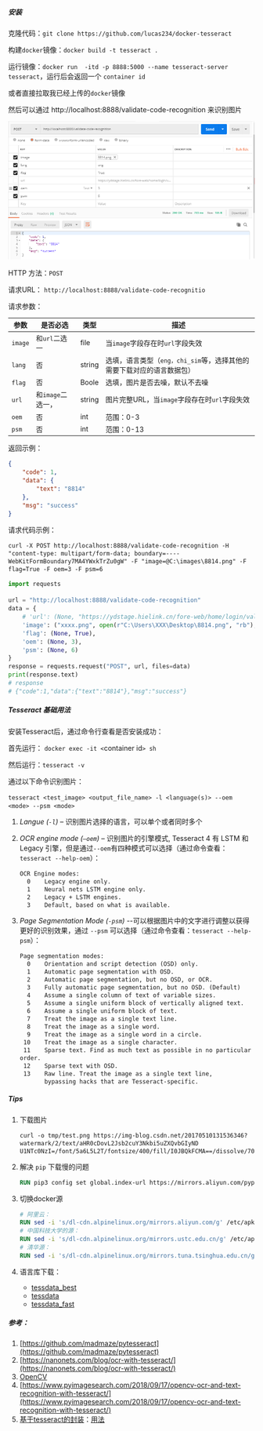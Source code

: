##### 安装

克隆代码：`git clone https://github.com/lucas234/docker-tesseract `  

构建`docker`镜像：`docker build -t tesseract .`

运行镜像：`docker run  -itd -p 8888:5000 --name tesseract-server  tesseract`，运行后会返回一个 `container id`

或者直接拉取我已经上传的`docker`镜像

然后可以通过 http://localhost:8888/validate-code-recognition 来识别图片

![api](./images/api.png)



HTTP 方法：`POST`

请求URL： `http://localhost:8888/validate-code-recognitio`

请求参数：

| 参数    | 是否必选          | 类型   | 描述                                                         |
| ------- | ----------------- | ------ | ------------------------------------------------------------ |
| `image` | 和`url`二选一     | file   | 当`image`字段存在时`url`字段失效                             |
| `lang`  | 否                | string | 选填，语言类型（`eng，chi_sim`等，选择其他的需要下载对应的语言数据包） |
| `flag`  | 否                | Boole  | 选填，图片是否去噪，默认不去噪                               |
| `url`   | 和`image`二选一， | string | 图片完整URL，当`image`字段存在时`url`字段失效                |
| `oem`   | 否                | int    | 范围：0-3                                                    |
| `psm`   | 否                | int    | 范围：0-13                                                   |

返回示例：

```json
{
    "code": 1,
    "data": {
        "text": "8814"
    },
    "msg": "success"
}
```

请求代码示例：

```shell
curl -X POST http://localhost:8888/validate-code-recognition -H "content-type: multipart/form-data; boundary=----WebKitFormBoundary7MA4YWxkTrZu0gW" -F "image=@C:\images\8814.png" -F flag=True -F oem=3 -F psm=6
```

```python
import requests

url = "http://localhost:8888/validate-code-recognition"
data = {
    # 'url': (None, "https://ydstage.hielink.cn/fore-web/home/login/validate-code.page"),
    'image': ("xxxx.png", open(r"C:\Users\XXX\Desktop\8814.png", "rb"), "image/jpeg"),
    'flag': (None, True),
    'oem': (None, 3),
    'psm': (None, 6)
}
response = requests.request("POST", url, files=data)
print(response.text)
# response 
# {"code":1,"data":{"text":"8814"},"msg":"success"}
```

##### Tesseract 基础用法

安装Tesseract后，通过命令行查看是否安装成功：

首先运行： `docker exec -it <`container id`> sh`

然后运行：`tesseract -v`

通过以下命令识别图片：

`tesseract <test_image> <output_file_name> -l <language(s)> --oem <mode> --psm <mode> `

1. *Langue (`-l`)* – 识别图片选择的语言，可以单个或者同时多个

2. *OCR engine mode (`–oem`)* – 识别图片的引擎模式, Tesseract 4 有 LSTM 和 Legacy 引擎，但是通过`--oem`有四种模式可以选择（通过命令查看：`tesseract --help-oem`）：

   ```
   OCR Engine modes: 
     0    Legacy engine only.
     1    Neural nets LSTM engine only.
     2    Legacy + LSTM engines.
     3    Default, based on what is available.
   ```

3. *Page Segmentation Mode (`-psm`)* --可以根据图片中的文字进行调整以获得更好的识别效果，通过 `--psm` 可以选择（通过命令查看：`tesseract --help-psm`）：

   ```
   Page segmentation modes:
     0    Orientation and script detection (OSD) only.
     1    Automatic page segmentation with OSD.
     2    Automatic page segmentation, but no OSD, or OCR.
     3    Fully automatic page segmentation, but no OSD. (Default)
     4    Assume a single column of text of variable sizes.
     5    Assume a single uniform block of vertically aligned text.
     6    Assume a single uniform block of text.
     7    Treat the image as a single text line.
     8    Treat the image as a single word.
     9    Treat the image as a single word in a circle.
    10    Treat the image as a single character.
    11    Sparse text. Find as much text as possible in no particular order.
    12    Sparse text with OSD.
    13    Raw line. Treat the image as a single text line,
          bypassing hacks that are Tesseract-specific.
   ```

##### Tips

1. 下载图片

   ```shell
   curl -o tmp/test.png https://img-blog.csdn.net/20170510131536346?watermark/2/text/aHR0cDovL2Jsb2cuY3Nkbi5uZXQvbGIyND
   U1NTc0NzI=/font/5a6L5L2T/fontsize/400/fill/I0JBQkFCMA==/dissolve/70/gravity/Center
   ```

2. 解决 `pip` 下载慢的问题

   ```dockerfile
   RUN pip3 config set global.index-url https://mirrors.aliyun.com/pypi/simple && pip3 config set install.trusted-host mirrors.aliyun.com
   ```

3. 切换docker源

   ```dockerfile
   # 阿里云：
   RUN sed -i 's/dl-cdn.alpinelinux.org/mirrors.aliyun.com/g' /etc/apk/repositories
   # 中国科技大学的源：
   RUN sed -i 's/dl-cdn.alpinelinux.org/mirrors.ustc.edu.cn/g' /etc/apk/repositories
   # 清华源：
   RUN sed -i 's/dl-cdn.alpinelinux.org/mirrors.tuna.tsinghua.edu.cn/g' /etc/apk/repositories
   ```

4. 语言库下载：

   - [tessdata_best](https://github.com/tesseract-ocr/tessdata_best)
   - [tessdata](https://github.com/tesseract-ocr/tessdata)
   - [tessdata_fast](https://github.com/tesseract-ocr/tessdata_fast)


##### 参考：

1. [https://github.com/madmaze/pytesseract](https://github.com/madmaze/pytesseract)
2. [https://nanonets.com/blog/ocr-with-tesseract/](https://nanonets.com/blog/ocr-with-tesseract/)
3. [OpenCV](https://www.cnblogs.com/silence-cho/p/10926248.html)
4. [https://www.pyimagesearch.com/2018/09/17/opencv-ocr-and-text-recognition-with-tesseract/](https://www.pyimagesearch.com/2018/09/17/opencv-ocr-and-text-recognition-with-tesseract/)
5. [基于tesseract的封装](https://github.com/sirfz/tesserocr)：[用法](https://medium.com/better-programming/beginners-guide-to-tesseract-ocr-using-python-10ecbb426c3d)



